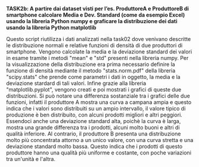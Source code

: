 **TASK2b: A partire dai dataset visti per l’es. ProduttoreA e
ProduttoreB di smartphone calcolare Media e Dev. Standard (come da esempio Excel) usando la libreria Python numpy e graficare la distribuzione dei dati usando la libreria Python matplotlib**

Questo script riutilizza i dati analizzati nella task02 dove venivano descritte le distribuzione normali e relative funzioni di densità di due produttori di smartphone.
Vengono calcolate la media e la deviazione standard dei valori in esame tramite i metodi "mean" e "std" presenti nella libreria numpy.
Per la visualizzazione della distribuzione era prima necessario definire la funzione di densità mediante il metodo "stats.norm.pdf" della libreria "scipy.stats" che prende come parametri i dati in oggetto, la media e la deviazione stardard di tali valori.
Infine grazie alla libreria "matplotlib.pyplot", vengono creati e poi mostrati i grafici di queste due distribuzioni.
Si può notare una differenza sostanziale tra i grafici delle due funzioni, infatti il produttore A mostra una curva a campana ampia e questo indica che i valori sono distribuiti su un ampio intervallo, il valore tipico di produzione è ben distribuito, con alcuni prodotti migliori e altri peggiori. Essendoci anche una deviazione standard alta, poichè la curva è larga, mostra una grande differenza tra i prodotti, alcuni molto buoni e altri di qualità inferiore. Al contrario, il produttore B presenta una distribuzione molto più concentrata attorno a un unico valore, con una curva stretta e una deviazione standard molto bassa. Questo indica che i prodotti di questo produttore hanno una qualità più uniforme e costante, con poche variazioni tra un'unità e l'altra.
